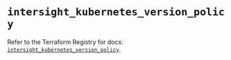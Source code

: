 # `intersight_kubernetes_version_policy`

Refer to the Terraform Registry for docs: [`intersight_kubernetes_version_policy`](https://registry.terraform.io/providers/ciscodevnet/intersight/1.0.71/docs/resources/kubernetes_version_policy).
